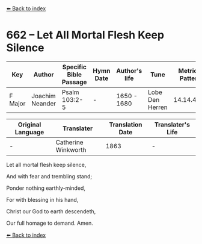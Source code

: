[⬅️ Back to index](../README.md)

# 662 – Let All Mortal Flesh Keep Silence

Key | Author   | Specific Bible Passage     |Hymn Date |Author's life |Tune |Metrical Pattern   |Composer/Source                                                                                        
-- | --------- | ---------------------------|----------|--------------|-----|-------------------|-------------   
F Major  | Joachim Neander      | Psalm 103:2-5 | -  | 1650 - 1680 | Lobe Den Herren | 14.14.4.7.8 | Chorale Book for England, 1863 

Original Language | Translater | Translation Date   | Translater's Life     
----------------- | --------- | --------------------|-------------   
\-  | Catherine Winkworth      | 1863 | -  | 1827 - 1878 

Let all mortal flesh keep silence,

And with fear and trembling stand;

Ponder nothing earthly-minded,

For with blessing in his hand,

Christ our God to earth descendeth,

Our full homage to demand. Amen.

[⬅️ Back to index](../README.md)
